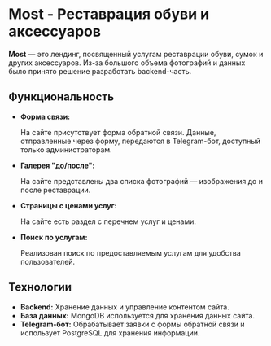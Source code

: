 <h1>Most - Реставрация обуви и аксессуаров</h1>
    <p><strong>Most</strong> — это лендинг, посвященный услугам реставрации обуви, сумок и других аксессуаров. 
        Из-за большого объема фотографий и данных было принято решение разработать backend-часть.</p>
    <h2>Функциональность</h2>
    <ul>
        <li>
            <strong>Форма связи:</strong>
            <p>На сайте присутствует форма обратной связи. Данные, отправленные через форму, передаются в Telegram-бот, доступный только администраторам.</p>
        </li>
        <li>
            <strong>Галерея "до/после":</strong>
            <p>На сайте представлены два списка фотографий — изображения до и после реставрации.</p>
        </li>
        <li>
            <strong>Страницы с ценами услуг:</strong>
            <p>На сайте есть раздел с перечнем услуг и ценами.</p>
        </li>
        <li>
            <strong>Поиск по услугам:</strong>
            <p>Реализован поиск по предоставляемым услугам для удобства пользователей.</p>
        </li>
    </ul>
    <h2>Технологии</h2>
    <ul>
        <li><strong>Backend:</strong> Хранение данных и управление контентом сайта.</li>
        <li><strong>База данных:</strong> MongoDB используется для хранения данных сайта.</li>
        <li><strong>Telegram-бот:</strong> Обрабатывает заявки с формы обратной связи и использует PostgreSQL для хранения информации.</li>
    </ul>
